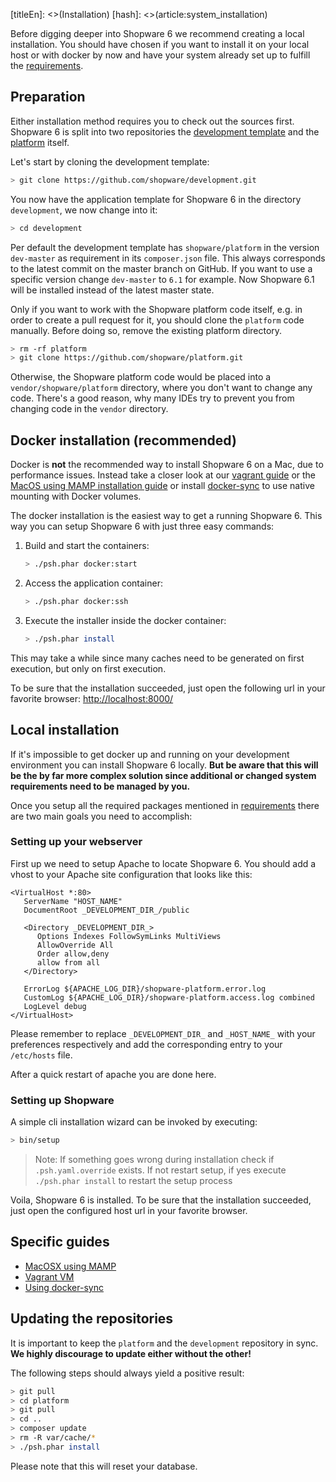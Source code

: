 [titleEn]: <>(Installation)
[hash]: <>(article:system_installation)

Before digging deeper into Shopware 6 we recommend creating a local installation.
You should have chosen if you want to install it on your local host or with docker by now and 
have your system already set up to fulfill the [requirements](./10-system-requirements.md). 

## Preparation

Either installation method requires you to check out the sources first.
Shopware 6 is split into two repositories the [development template](https://github.com/shopware/development) and the [platform](https://github.com/shopware/platform) itself.

Let's start by cloning the development template:

```bash
> git clone https://github.com/shopware/development.git
```

You now have the application template for Shopware 6 in the directory `development`, we now change into it:

```bash
> cd development
```

Per default the development template has `shopware/platform` in the version `dev-master` as requirement in its `composer.json` file.
This always corresponds to the latest commit on the master branch on GitHub.
If you want to use a specific version change `dev-master` to `6.1` for example.
Now Shopware 6.1 will be installed instead of the latest master state.

Only if you want to work with the Shopware platform code itself, e.g. in order to create a pull request for it, you should clone the `platform` code manually.
Before doing so, remove the existing platform directory.

```bash
> rm -rf platform
> git clone https://github.com/shopware/platform.git
```

Otherwise, the Shopware platform code would be placed into a `vendor/shopware/platform` directory, where you don't want to change any code.
There's a good reason, why many IDEs try to prevent you from changing code in the `vendor` directory.

## Docker installation (recommended)

<p class="alert is--error">
    Docker is <b>not</b> the recommended way to install Shopware 6 on a Mac, due to performance issues.
    Instead take a closer look at our
    <a href="https://docs.shopware.com/en/shopware-platform-dev-en/system-guide/system-installation-guides/vagrant">vagrant guide</a>
    or the <a href="https://docs.shopware.com/en/shopware-platform-dev-en/system-guide/system-installation-guides/mac-os-x">MacOS using MAMP installation guide</a>
    or install <a href="https://docs.shopware.com/en/shopware-platform-dev-en/system-guide/system-installation-guides/docker-sync">docker-sync</a> to use native mounting with Docker volumes. 
</p>

The docker installation is the easiest way to get a running Shopware 6. This way you can setup Shopware 6 with just three easy commands: 

1. Build and start the containers:

    ```bash
    > ./psh.phar docker:start
    ```

2. Access the application container:

    ```bash
    > ./psh.phar docker:ssh
    ```

3. Execute the installer inside the docker container:

    ```bash
    > ./psh.phar install 
    ```

This may take a while since many caches need to be generated on first execution, but only on first execution.

To be sure that the installation succeeded, just open the following url in your favorite browser: [http://localhost:8000/](http://localhost:8000/)

## Local installation

If it's impossible to get docker up and running on your development environment you can install Shopware 6 locally.
**But be aware that this will be the by far more complex solution since additional or changed system requirements need to be managed by you.**

Once you setup all the required packages mentioned in [requirements](./10-system-requirements.md) there are two main goals you need to accomplish:

### Setting up your webserver

First up we need to setup Apache to locate Shopware 6.
You should add a vhost to your Apache site configuration that looks like this:

```apacheconfig
<VirtualHost *:80>
   ServerName "HOST_NAME"
   DocumentRoot _DEVELOPMENT_DIR_/public

   <Directory _DEVELOPMENT_DIR_>
      Options Indexes FollowSymLinks MultiViews
      AllowOverride All
      Order allow,deny
      allow from all
   </Directory>

   ErrorLog ${APACHE_LOG_DIR}/shopware-platform.error.log
   CustomLog ${APACHE_LOG_DIR}/shopware-platform.access.log combined
   LogLevel debug
</VirtualHost>
```

Please remember to replace `_DEVELOPMENT_DIR_` and `_HOST_NAME_` with your preferences respectively and add the corresponding entry to your `/etc/hosts` file.

After a quick restart of apache you are done here.

### Setting up Shopware

A simple cli installation wizard can be invoked by executing:

```bash
> bin/setup
```

> Note: If something goes wrong during installation check if `.psh.yaml.override` exists.
> If not restart setup, if yes execute `./psh.phar install` to restart the setup process

Voila, Shopware 6 is installed.
To be sure that the installation succeeded, just open the configured host url in your favorite browser.

## Specific guides

* [MacOSX using MAMP](./30-system-installation-guides/10-mac-os-x.md)
* [Vagrant VM](./30-system-installation-guides/20-vagrant.md)
* [Using docker-sync](./30-system-installation-guides/30-docker-sync.md)

## Updating the repositories

It is important to keep the `platform` and the `development` repository in sync.
**We highly discourage to update either without the other!**

The following steps should always yield a positive result:

```bash
> git pull
> cd platform
> git pull
> cd ..
> composer update
> rm -R var/cache/*
> ./psh.phar install
```

Please note that this will reset your database.
